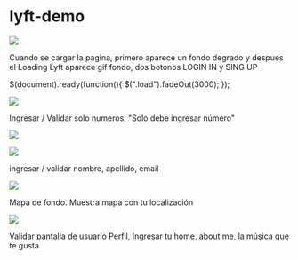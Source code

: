 # lyft-demo

![](http://i66.tinypic.com/j14psi.jpg)

Cuando se cargar la pagina, primero aparece un fondo degrado y despues el Loading Lyft 
aparece gif fondo, dos botonos LOGIN IN y SING UP

$(document).ready(function(){
	$(".load").fadeOut(3000);
});

![](http://i66.tinypic.com/ivcthz.jpg)

Ingresar / Validar solo numeros. "Solo debe ingresar número"

![](http://i65.tinypic.com/ym7ue.jpg)

![](http://i68.tinypic.com/30wxhkg.jpg)

ingresar / validar nombre, apellido, email


![](http://i66.tinypic.com/25kireu.jpg)

Mapa de fondo. Muestra mapa con tu localización


![](http://i68.tinypic.com/2cfwsj8.jpg)

Validar pantalla de usuario Perfil, Ingresar tu home, about me,  la música que te gusta

